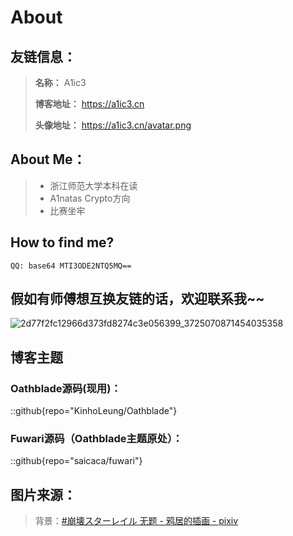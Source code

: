 # About

## 友链信息：

> **名称：** A1ic3
>
> **博客地址：** https://a1ic3.cn
>
> **头像地址：** https://a1ic3.cn/avatar.png

## About Me：

> - 浙江师范大学本科在读
> - A1natas Crypto方向
> - 比赛坐牢

## How to find me?

```
QQ: base64 MTI3ODE2NTQ5MQ==
```

## 假如有师傅想互换友链的话，欢迎联系我~~

![2d77f2fc12966d373fd8274c3e056399_3725070871454035358](https://a1ic3-blog.oss-cn-hangzhou.aliyuncs.com/img/2d77f2fc12966d373fd8274c3e056399_3725070871454035358.png)

## 博客主题

### Oathblade源码(现用)：

::github{repo="KinhoLeung/Oathblade"}

### Fuwari源码（Oathblade主题原处）：

::github{repo="saicaca/fuwari"}

## 图片来源：

> 背景：[#崩壊スターレイル 无题 - 鸦居的插画 - pixiv](https://www.pixiv.net/artworks/122156399)
>
